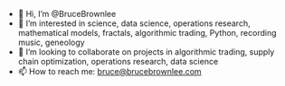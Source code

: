 - 👋 Hi, I’m @BruceBrownlee
- 👀 I’m interested in science, data science, operations research, mathematical models, fractals, algorithmic trading, Python, recording music, geneology
- 💞️ I’m looking to collaborate on projects in algorithmic trading, supply chain optimization, operations research, data science
- 📫 How to reach me: bruce@brucebrownlee.com

<!---
BruceBrownlee/BruceBrownlee is a ✨ special ✨ repository because its `README.md` (this file) appears on your GitHub profile.
You can click the Preview link to take a look at your changes.
--->
